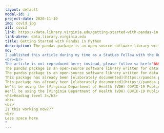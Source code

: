 ```yaml
---
layout: default
modal-id: 1
project-date: 2020-11-10
img: covid.jpg
alt: covid
link: https://data.library.virginia.edu/getting-started-with-pandas-in-python/
link-abrev: data.library.virginia.edu
title: Getting Started with Pandas in Python
description: The pandas package is an open-source software library written for data analysis in Python. In this article, I will explore briefly some of the most commonly used functions and methods for understanding, formatting, and visualizing data with the pandas package. I'll be using the Virginia Department of Health (VDH) COVID-19 Public Use Dataset in the working example presented here.
md: "
I published this article during my time as a StatLab Fellow with the University of Virginia Library, Research Data Services and Sciences team.
<br><br>
The article is not reproduced here; instead, please follow <a href="https://data.library.virginia.edu/getting-started-with-pandas-in-python/">this link</a> to the University of Virginia Library StatLab Blog to see the original publication. <br><br>
The pandas package is an open-source software library written for data analysis in Python. Pandas allows users to import data from various file formats (comma-separated values, JSON, SQL, fits, etc.) and perform data manipulation operations, including cleaning and reshaping the data, summarizing observations, grouping data, and merging multiple datasets. In this article, we'll explore briefly some of the most commonly used function and methods for understanding, formatting, and visualizing data with the pandas package. <br>
The pandas package is an open-source software library written for data analysis in Python. Pandas allows users to import data from various file formats (comma-separated values, JSON, SQL, fits, etc.) and perform data manipulation operations, including cleaning and reshaping the data, summarizing observations, grouping data, and merging multiple datasets. In this article, we'll explore briefly some of the most commonly used function and methods for understanding, formatting, and visualizing data with the pandas package. <br><br>
This package has already been [elaborately documented](https://pandas.pydata.org/pandas-docs/stable/user_guide/index.html), but so much information can easily become overwhelming. This article is meant to provide a brief introduction to the pandas package, to ease you into its use with an example dataset. We assume that you have already installed pandas as part of your Anaconda/Python 3.6.1+ installation, but if not, you can find some quick install instructions [here](https://pandas.pydata.org/pandas-docs/stable/getting_started/install.html). <br>
This package has already been [elaborately documented](https://pandas.pydata.org/pandas-docs/stable/user_guide/index.html), but so much information can easily become overwhelming. This article is meant to provide a brief introduction to the pandas package, to ease you into its use with an example dataset. We assume that you have already installed pandas as part of your Anaconda/Python 3.6.1+ installation, but if not, you can find some quick install instructions [here](https://pandas.pydata.org/pandas-docs/stable/getting_started/install.html). <br><br>
We'll be using the [Virginia Department of Health (VDH) COVID-19 Public Use Dataset](https://data.virginia.gov/Government/VDH-COVID-19-PublicUseDataset-EventDate/9d6i-p8gz) in the working example presented here, but the methods used to understand and format these data are applicable to any dataset. From the linked VDH website, you should download the data as a comma-separated values (CSV) file. The figures shown in this article are based on the available VDH data, as of 2020 November 10. <br>
We'll be using the [Virginia Department of Health (VDH) COVID-19 Public Use Dataset](https://data.virginia.gov/Government/VDH-COVID-19-PublicUseDataset-EventDate/9d6i-p8gz) in the working example presented here, but the methods used to understand and format these data are applicable to any dataset. From the linked VDH website, you should download the data as a comma-separated values (CSV) file. The figures shown in this article are based on the available VDH data, as of 2020 November 10. <br><br>
<h3>Heading level 3</h3>
<br>
<br>
Is this working now???
<br>
Less space here
"
---
```

